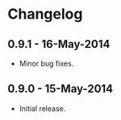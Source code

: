# Changelog


## 0.9.1 - 16-May-2014

- Minor bug fixes.


## 0.9.0 - 15-May-2014

- Initial release.
